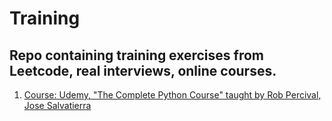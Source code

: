 # Training
## Repo containing training exercises from Leetcode, real interviews, online courses.

1. [Course: Udemy, "The Complete Python Course" taught by Rob Percival, Jose Salvatierra](https://www.udemy.com/course/the-complete-python-course/)